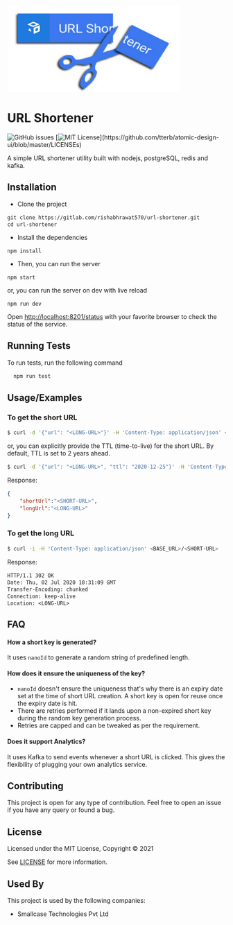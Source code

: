 <div>
<img src="/url-shortner.png" width="400px" height="200px">
</div>

# URL Shortener

![GitHub issues](https://img.shields.io/github/issues/rishabh570/sc-url-shortener)
[![MIT License](https://img.shields.io/apm/l/atomic-design-ui.svg?)](https://github.com/tterb/atomic-design-ui/blob/master/LICENSEs)

A simple URL shortener utility built with nodejs, postgreSQL, redis and kafka.


## Installation 

- Clone the project

```
git clone https://gitlab.com/rishabhrawat570/url-shortener.git
cd url-shortener
```

- Install the dependencies

```
npm install
```

- Then, you can run the server

```
npm start
```

or, you can run the server on dev with live reload

```
npm run dev
```

Open [http://localhost:8201/status](http://localhost:8201/status) with your favorite browser to check the status of the service.
 
## Running Tests

To run tests, run the following command

```bash
  npm run test
```

  
## Usage/Examples

### To get the short URL

```bash
$ curl -d '{"url": "<LONG-URL>"}' -H 'Content-Type: application/json' <BASE_URL>/shortenUrl
```

or, you can explicitly provide the TTL (time-to-live) for the short URL. By default, TTL is set to 2 years ahead.

```bash
$ curl -d '{"url": "<LONG-URL>", "ttl": "2020-12-25"}' -H 'Content-Type: application/json' <BASE_URL>/shortenUrl
```

Response:

```json
{
    "shortUrl":"<SHORT-URL>",
    "longUrl":"<LONG-URL>"
}
```

### To get the long URL

```bash
$ curl -i -H 'Content-Type: application/json' <BASE_URL>/<SHORT-URL>
```

Response:

```
HTTP/1.1 302 OK
Date: Thu, 02 Jul 2020 10:31:09 GMT
Transfer-Encoding: chunked
Connection: keep-alive
Location: <LONG-URL>
```
  
## FAQ

#### How a short key is generated?

It uses `nanoId` to generate a random string of predefined length.

#### How does it ensure the uniqueness of the key?

- `nanoId` doesn't ensure the uniqueness that's why there is an expiry date set at the time of short URL creation. A short key is open for reuse once the expiry date is hit.
- There are retries performed if it lands upon a non-expired short key during the random key generation process.
- Retries are capped and can be tweaked as per the requirement.

#### Does it support Analytics?

It uses Kafka to send events whenever a short URL is clicked. This gives the flexibility of plugging your own analytics service.

## Contributing

This project is open for any type of contribution. Feel free to open an issue if you have any query or found a bug.

## License

Licensed under the MIT License, Copyright © 2021

See [LICENSE](https://gitlab.com/rishabhrawat570/url-shortener/-/blob/development/LICENSE) for more information.

## Used By

This project is used by the following companies:

- Smallcase Technologies Pvt Ltd
